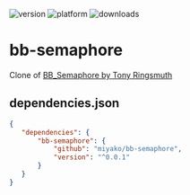 ![version](https://img.shields.io/badge/version-20%2B-E23089)
![platform](https://img.shields.io/static/v1?label=platform&message=mac-intel%20|%20mac-arm%20|%20win-64&color=blue)
![downloads](https://img.shields.io/github/downloads/miyako/bb-semaphore/total)

# bb-semaphore
Clone of [BB_Semaphore by Tony Ringsmuth](https://discuss.4d.com/t/test-semaphore-returns-true-for-a-semaphore-in-the-same-process/32623?u=keisuke_miyako)

## dependencies.json

 ```json
{
	"dependencies": {
		"bb-semaphore": {
			"github": "miyako/bb-semaphore",
			"version": "^0.0.1"
		}
	}
}
```
